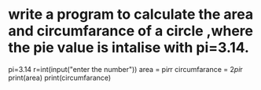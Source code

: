 # write a program to calculate the area and circumfarance of a circle ,where the pie value is intalise with pi=3.14.
pi=3.14
r=int(input("enter the number"))
area = pi*r*r
circumfarance = 2*pi*r
print(area)
print(circumfarance)
